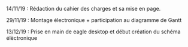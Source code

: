 14/11/19 : Rédaction du cahier des charges  et sa mise en page.

29/11/19 : Montage électronique + participation au diagramme de Gantt

13/12/19 : Prise en main de eagle desktop et début création du schéma élèctronique

